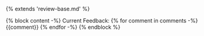 {% extends 'review-base.md' %}

{% block content -%}
Current Feedback:
{% for comment in comments -%}
{{comment}}
{% endfor -%}
{% endblock %}